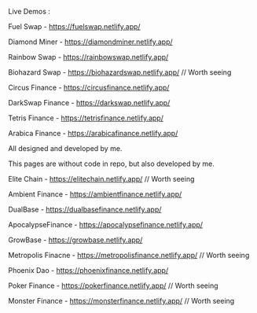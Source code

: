 Live Demos :

Fuel Swap  -  https://fuelswap.netlify.app/

Diamond Miner - https://diamondminer.netlify.app/

Rainbow Swap - https://rainbowswap.netlify.app/

Biohazard Swap - https://biohazardswap.netlify.app/  // Worth seeing

Circus Finance - https://circusfinance.netlify.app/

DarkSwap Finance - https://darkswap.netlify.app/

Tetris Finance - https://tetrisfinance.netlify.app/

Arabica Finance - https://arabicafinance.netlify.app/

All designed and developed by me.

This pages are without code in repo, but also developed by me.

Elite Chain - https://elitechain.netlify.app/  // Worth seeing

Ambient Finance - https://ambientfinance.netlify.app/  

DualBase - https://dualbasefinance.netlify.app/

ApocalypseFinance - https://apocalypsefinance.netlify.app/  

GrowBase - https://growbase.netlify.app/

Metropolis Finacne - https://metropolisfinance.netlify.app/  // Worth seeing

Phoenix Dao - https://phoenixfinance.netlify.app/

Poker Finance - https://pokerfinance.netlify.app/  // Worth seeing

Monster Finance - https://monsterfinance.netlify.app/  // Worth seeing



